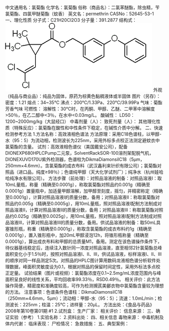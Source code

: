 中文通用名：氯菊酯
化学名：氯菊酯
俗称（商品名）：二氯苯醚酯，除虫精，苄氯菊酯、四氯甲醚菊酯（蚊香）
英文名：permethrin
CASNo：52645-53-1
一、理化性质
分子式：C21H20Cl2O3
分子量：391.2877
结构式：![结构式](./assets/duwu/氯菊酯/@0结构式.gif)
外观（纯品与商业品）：纯品为固体，原药为棕黄色黏稠液体或半固体
图片（另存）：
密度：1.21 
熔点：34~35℃
沸点：200℃/1.33Pa、220℃/39.99Pa
气味：菊酯芳香气味
可燃性：
溶解性：30℃时，在丙酮、甲醇、乙醚、二甲苯中溶解度>50％，在乙二醇中<3％，在水中<0.03mg/L。
酸碱性：
LD50：1200~2000mg/kg（大鼠经口）
中毒剂量（人）：
致死剂量（人）：
其他理化性质（特殊反应）：氯菊酯在酸性和中性条件下稳定，在碱性介质中分解。
二、快速检测参考方法
1.方法名称：高效液相色谱法
方法原理：采用C18色谱柱，以甲醇-水（95：5）为流动相，检测波长为225nm，采用外标多点校正法测定避蚊衣中氯菊酯的含量。
试剂：高效液相色谱仪（美国戴安公司），配备DIONEXP680HPLCPump二元泵，SolventRackSOR-100溶剂架配脱气机，DIONEXUVD170U紫外检测器，色谱柱为DikmaDiamonsilC18（5μm，250mm×4.6mm）。含氯菊酯的成衣布料（武汉鑫利来针织有限公司）；氯菊酯对照品（进口品，纯度≥98％）；色谱纯甲醇（天大化学试剂厂）；纯净水（杭州娃哈哈纯净水有限公司）。
方法步骤（前处理）：对照品溶液的制备：对照品溶液Ⅰ：取10mL量瓶，称量（精确至0.0001g），称取氯菊酯对照品约0.001g（精确至0.0001g）置量瓶中，加适量甲醇溶解，加甲醇至刻度，摇匀，并精密称定（精确至0.0001g），计算对照品溶液Ⅰ的质量分数，备用；对照品溶液Ⅱ：称取氯菊酯对照品约0.005g（精确至0.0005g），用10mL量瓶，照对照品溶液Ⅰ配制方法制成对照品溶液Ⅱ，计算对照品溶液Ⅱ的质量分数，备用；对照品溶液Ⅲ：称取氯菊酯对照品约0.025g（精确至0.0025g），用10mL量瓶，照对照品溶液Ⅰ配制方法制成对照品溶液Ⅲ，计算对照品溶液Ⅲ的质量分数，备用。供试品溶液的制备：取50mL具塞锥形瓶，称重（精确至0.0001g），称取含氯菊酯的成衣布料约1g（精确至0.0001g），置入锥形瓶中，加20mL甲醇浸泡12h，将锥形瓶称量（精确至0.0001g），算出成衣布料和甲醇的总质量M1，备用。测定在该色谱操作条件下，待仪器基线稳定后，连续注入数针同一浓度对照品溶液，直至相邻2针氯菊酯总峰面积变化小于1.5％时，按照对照品溶液Ⅰ、Ⅱ、Ⅲ，供试品溶液，标样溶液Ⅰ、Ⅱ、Ⅲ的顺序对同一样品测定5次。对照品的HPLC图计算用数码龙液相色谱分析软件处理数据，峰面积灵敏度设为0.1，根据对照品的保留时间定性，采用外标法多点校正定量。
试验结果（图片或视频）：氯菊酯浓度在0.1~2.5mg/mL浓度范围内与峰面积呈良好的线性关系，平均回收率99.33％，RSD0.49％。
相关评价：此方法操作简便，精密度和准确度较高，可作为检测摫芪美鄶衣物中氯菊酯含量较为理想的方法。
注意事项：色谱条件色谱柱：DikmaDiamonsilC18（250mm×4.6mm，5μm）；流动相：甲醇-水（95：5）；流速：1.0mL/min；检测波长：225nm；柱温：25℃；进样量：20μL。
方法出处：《食品与药品》 2008年第10卷第01期 #1
2.试剂盒：
生产厂家：
相关评价：
信息来源：
三、确证实验（参考）
1.实验名称：
2.资料出处：
四、相关信息
毒物来源：
中毒机制及体内代谢：
临床表现：
尸检情况：
急救措施：
五、典型案例：
